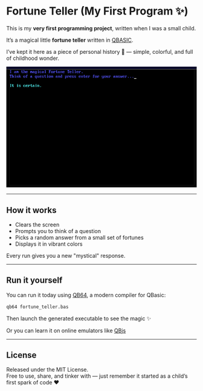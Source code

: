 # Fortune Teller (My First Program ✨)

This is my **very first programming project**, written when I was a small child.  

It’s a magical little **fortune teller** written in [QBASIC](https://en.wikipedia.org/wiki/QBasic).  

I’ve kept it here as a piece of personal history 💙 — simple, colorful, and full of childhood wonder.

![screenshot](qb.png)

---

## How it works
- Clears the screen  
- Prompts you to think of a question  
- Picks a random answer from a small set of fortunes  
- Displays it in vibrant colors  

Every run gives you a new "mystical" response.

---

## Run it yourself

You can run it today using [QB64](https://www.qb64.dev/), a modern compiler for QBasic:

```bash
qb64 fortune_teller.bas
````

Then launch the generated executable to see the magic ✨ 

Or you can learn it on online emulators like [QBjs](https://qbjs.org/)

---

## License

Released under the MIT License.  
Free to use, share, and tinker with — just remember it started as a child’s first spark of code ❤️


